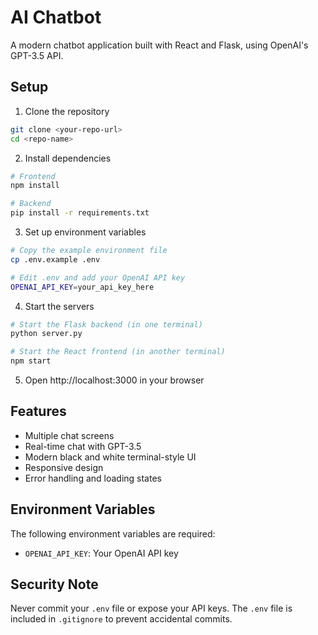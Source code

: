 # AI Chatbot

A modern chatbot application built with React and Flask, using OpenAI's GPT-3.5 API.

## Setup

1. Clone the repository
```bash
git clone <your-repo-url>
cd <repo-name>
```

2. Install dependencies
```bash
# Frontend
npm install

# Backend
pip install -r requirements.txt
```

3. Set up environment variables
```bash
# Copy the example environment file
cp .env.example .env

# Edit .env and add your OpenAI API key
OPENAI_API_KEY=your_api_key_here
```

4. Start the servers
```bash
# Start the Flask backend (in one terminal)
python server.py

# Start the React frontend (in another terminal)
npm start
```

5. Open http://localhost:3000 in your browser

## Features

- Multiple chat screens
- Real-time chat with GPT-3.5
- Modern black and white terminal-style UI
- Responsive design
- Error handling and loading states

## Environment Variables

The following environment variables are required:

- `OPENAI_API_KEY`: Your OpenAI API key

## Security Note

Never commit your `.env` file or expose your API keys. The `.env` file is included in `.gitignore` to prevent accidental commits. 
